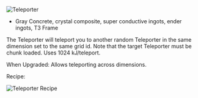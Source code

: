 ![Teleporter](https://i.imgur.com/DOMH72D.png?1)

* Gray Concrete, crystal composite, super conductive ingots, ender ingots, T3 Frame

The Teleporter will teleport you to another random Teleporter in the same dimension set to the same grid id. Note that the target Teleporter must be chunk loaded. Uses 1024 kJ/teleport.

When Upgraded: Allows teleporting across dimensions.

Recipe:

![Teleporter Recipe](https://i.imgur.com/z3rtn2u.png?1)